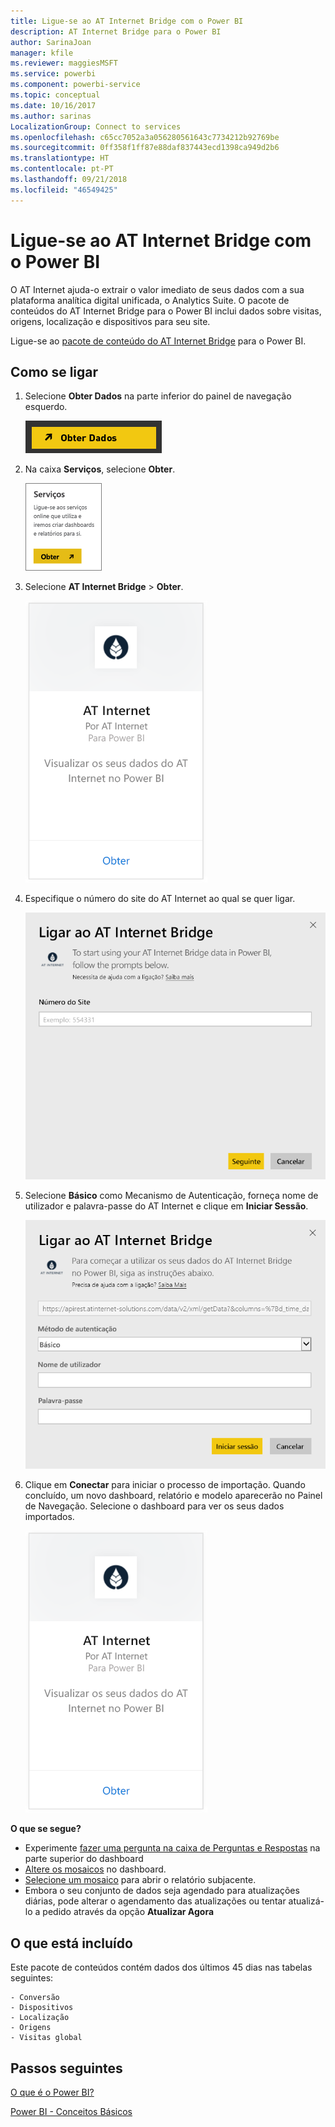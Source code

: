 ```yaml
---
title: Ligue-se ao AT Internet Bridge com o Power BI
description: AT Internet Bridge para o Power BI
author: SarinaJoan
manager: kfile
ms.reviewer: maggiesMSFT
ms.service: powerbi
ms.component: powerbi-service
ms.topic: conceptual
ms.date: 10/16/2017
ms.author: sarinas
LocalizationGroup: Connect to services
ms.openlocfilehash: c65cc7052a3a056280561643c7734212b92769be
ms.sourcegitcommit: 0ff358f1ff87e88daf837443ecd1398ca949d2b6
ms.translationtype: HT
ms.contentlocale: pt-PT
ms.lasthandoff: 09/21/2018
ms.locfileid: "46549425"
---
```

# <a name="connect-to-at-internet-bridge-with-power-bi"></a>Ligue-se ao AT Internet Bridge com o Power BI
O AT Internet ajuda-o extrair o valor imediato de seus dados com a sua plataforma analítica digital unificada, o Analytics Suite. O pacote de conteúdos do AT Internet Bridge para o Power BI inclui dados sobre visitas, origens, localização e dispositivos para seu site.

Ligue-se ao [pacote de conteúdo do AT Internet Bridge](https://app.powerbi.com/getdata/services/at-internet-bridge) para o Power BI.

## <a name="how-to-connect"></a>Como se ligar
1. Selecione **Obter Dados** na parte inferior do painel de navegação esquerdo.
   
   ![](media/service-connect-to-at-internet/pbi_getdata.png) 
2. Na caixa **Serviços**, selecione **Obter**.
   
   ![](media/service-connect-to-at-internet/pbi_getservices.png) 
3. Selecione **AT Internet Bridge** \> **Obter**.
   
   ![](media/service-connect-to-at-internet/atinternet.png)
4. Especifique o número do site do AT Internet ao qual se quer ligar.
   
   ![](media/service-connect-to-at-internet/params.png)
5. Selecione **Básico** como Mecanismo de Autenticação, forneça nome de utilizador e palavra-passe do AT Internet e clique em **Iniciar Sessão**.
   
   ![](media/service-connect-to-at-internet/creds.png)
6. Clique em **Conectar** para iniciar o processo de importação. Quando concluído, um novo dashboard, relatório e modelo aparecerão no Painel de Navegação. Selecione o dashboard para ver os seus dados importados.
   
    ![](media/service-connect-to-at-internet/atinternet.png)

**O que se segue?**

* Experimente [fazer uma pergunta na caixa de Perguntas e Respostas](consumer/end-user-q-and-a.md) na parte superior do dashboard
* [Altere os mosaicos](service-dashboard-edit-tile.md) no dashboard.
* [Selecione um mosaico](consumer/end-user-tiles.md) para abrir o relatório subjacente.
* Embora o seu conjunto de dados seja agendado para atualizações diárias, pode alterar o agendamento das atualizações ou tentar atualizá-lo a pedido através da opção **Atualizar Agora**

## <a name="whats-included"></a>O que está incluído
Este pacote de conteúdos contém dados dos últimos 45 dias nas tabelas seguintes:  

    - Conversão  
    - Dispositivos  
    - Localização  
    - Origens  
    - Visitas global  

## <a name="next-steps"></a>Passos seguintes
[O que é o Power BI?](power-bi-overview.md)

[Power BI - Conceitos Básicos](consumer/end-user-basic-concepts.md)

